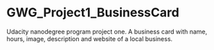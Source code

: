 # GWG_Project1_BusinessCard
Udacity nanodegree program project one. A business card with name, hours, image, description and website of a local business.
